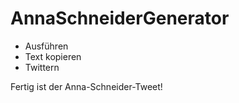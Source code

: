 # AnnaSchneiderGenerator
- Ausführen
- Text kopieren
- Twittern

Fertig ist der Anna-Schneider-Tweet!
